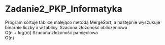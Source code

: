 # Zadanie2_PKP_Informatyka </br>
Program sortuje tablice malejąco metodą MergeSort, a następnie wyszukuje binarnie liczby x w tablicy.
Szacona złożoność obliczeniowa  </br>
O(n + log(n))
Szacona złożoność pamięciowa  </br>
O(n)

